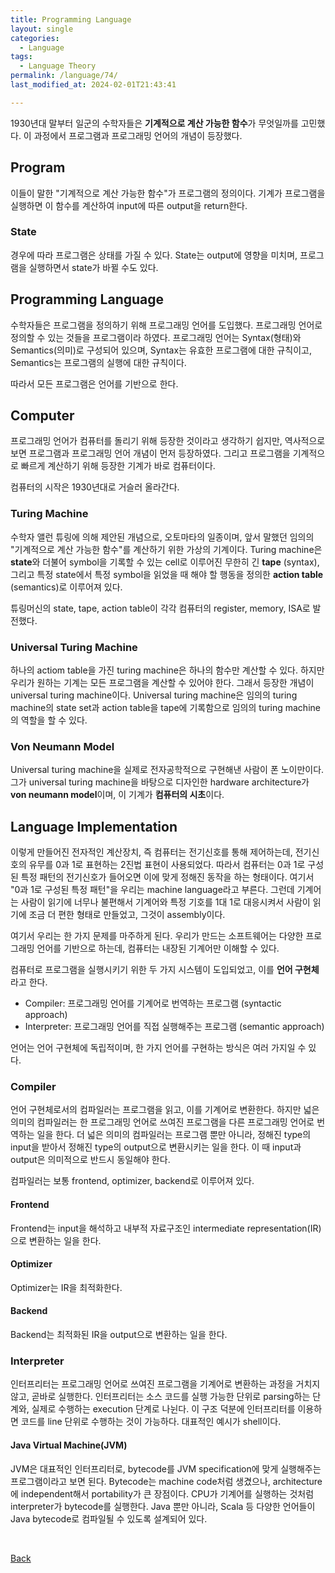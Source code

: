 ```yaml
---
title: Programming Language
layout: single
categories:
  - Language
tags:
  - Language Theory
permalink: /language/74/
last_modified_at: 2024-02-01T21:43:41

---
```


1930년대 말부터 일군의 수학자들은 **기계적으로 계산 가능한 함수**가 무엇일까를 고민했다.
이 과정에서 프로그램과 프로그래밍 언어의 개념이 등장했다.

## Program

이들이 말한 "기계적으로 계산 가능한 함수"가 프로그램의 정의이다.
기계가 프로그램을 실행하면 이 함수를 계산하여 input에 따른 output을 return한다.

### State

경우에 따라 프로그램은 상태를 가질 수 있다.
State는 output에 영향을 미치며, 프로그램을 실행하면서 state가 바뀔 수도 있다.

## Programming Language

수학자들은 프로그램을 정의하기 위해 프로그래밍 언어를 도입했다.
프로그래밍 언어로 정의할 수 있는 것들을 프로그램이라 하였다.
프로그래밍 언어는 Syntax(형태)와 Semantics(의미)로 구성되어 있으며,
Syntax는 유효한 프로그램에 대한 규칙이고, Semantics는 프로그램의 실행에 대한 규칙이다.

따라서 모든 프로그램은 언어를 기반으로 한다.

## Computer

프로그래밍 언어가 컴퓨터를 돌리기 위해 등장한 것이라고 생각하기 쉽지만,
역사적으로 보면 프로그램과 프로그래밍 언어 개념이 먼저 등장하였다.
그리고 프로그램을 기계적으로 빠르게 계산하기 위해 등장한 기계가 바로 컴퓨터이다.

컴퓨터의 시작은 1930년대로 거슬러 올라간다.

### Turing Machine

수학자 앨런 튜링에 의해 제안된 개념으로, 오토마타의 일종이며, 앞서 말했던 임의의 "기계적으로 계산 가능한 함수"를 계산하기 위한 가상의 기계이다.
Turing machine은 **state**와 더불어 symbol을 기록할 수 있는 cell로 이루어진 무한히 긴 **tape** (syntax), 그리고 특정 state에서 특정 symbol을 읽었을 때 해야 할 행동을 정의한 **action table** (semantics)로 이루어져 있다.

튜링머신의 state, tape, action table이 각각 컴퓨터의 register, memory, ISA로 발전했다.

### Universal Turing Machine

하나의 actiom table을 가진 turing machine은 하나의 함수만 계산할 수 있다.
하지만 우리가 원하는 기계는 모든 프로그램을 계산할 수 있어야 한다.
그래서 등장한 개념이 universal turing machine이다.
Universal turing machine은 임의의 turing machine의 state set과 action table을 tape에 기록함으로 임의의 turing machine의 역할을 할 수 있다.

### Von Neumann Model

Universal turing machine을 실제로 전자공학적으로 구현해낸 사람이 폰 노이만이다.
그가 universal turing machine을 바탕으로 디자인한 hardware architecture가 **von neumann model**이며, 이 기계가 **컴퓨터의 시초**이다.

## Language Implementation

이렇게 만들어진 전자적인 계산장치, 즉 컴퓨터는 전기신호를 통해 제어하는데,
전기신호의 유무를 0과 1로 표현하는 2진법 표현이 사용되었다.
따라서 컴퓨터는 0과 1로 구성된 특정 패턴의 전기신호가 들어오면 이에 맞게 정해진 동작을 하는 형태이다.
여기서 "0과 1로 구성된 특정 패턴"을 우리는 machine language라고 부른다.
그런데 기계어는 사람이 읽기에 너무나 불편해서 기계어와 특정 기호를 1대 1로 대응시켜서 사람이 읽기에 조금 더 편한 형태로 만들었고, 그것이 assembly이다.

여기서 우리는 한 가지 문제를 마주하게 된다.
우리가 만드는 소프트웨어는 다양한 프로그래밍 언어를 기반으로 하는데, 컴퓨터는 내장된 기계어만 이해할 수 있다.

컴퓨터로 프로그램을 실행시키기 위한 두 가지 시스템이 도입되었고, 이를 **언어 구현체**라고 한다.

- Compiler: 프로그래밍 언어를 기계어로 번역하는 프로그램 (syntactic approach)
- Interpreter: 프로그래밍 언어를 직접 실행해주는 프로그램 (semantic approach)

언어는 언어 구현체에 독립적이며, 한 가지 언어를 구현하는 방식은 여러 가지일 수 있다.

### Compiler

언어 구현체로서의 컴파일러는 프로그램을 읽고, 이를 기계어로 변환한다.
하지만 넓은 의미의 컴파일러는 한 프로그래밍 언어로 쓰여진 프로그램을 다른 프로그래밍 언어로 번역하는 일을 한다.
더 넓은 의미의 컴파일러는 프로그램 뿐만 아니라, 정해진 type의 input을 받아서 정해진 type의 output으로 변환시키는 일을 한다.
이 때 input과 output은 의미적으로 반드시 동일해야 한다.

컴파일러는 보통 frontend, optimizer, backend로 이루어져 있다.

#### Frontend

Frontend는 input을 해석하고 내부적 자료구조인 intermediate representation(IR)으로 변환하는 일을 한다.

#### Optimizer

Optimizer는 IR을 최적화한다.

#### Backend

Backend는 최적화된 IR을 output으로 변환하는 일을 한다.

### Interpreter

인터프리터는 프로그래밍 언어로 쓰여진 프로그램을 기계어로 변환하는 과정을 거치지 않고, 곧바로 실행한다.
인터프리터는 소스 코드를 실행 가능한 단위로 parsing하는 단계와, 실제로 수행하는 execution 단계로 나뉜다.
이 구조 덕분에 인터프리터를 이용하면 코드를 line 단위로 수행하는 것이 가능하다. 대표적인 예시가 shell이다.

#### Java Virtual Machine(JVM)

JVM은 대표적인 인터프리터로, bytecode를 JVM specification에 맞게 실행해주는 프로그램이라고 보면 된다.
Bytecode는 machine code처럼 생겼으나, architecture에 independent해서 portability가 큰 장점이다.
CPU가 기계어를 실행하는 것처럼 interpreter가 bytecode를 실행한다.
Java 뿐만 아니라, Scala 등 다양한 언어들이 Java bytecode로 컴파일될 수 있도록 설계되어 있다.

<br>

[Back](/language/)